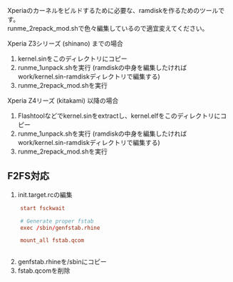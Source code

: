 Xperiaのカーネルをビルドするために必要な、ramdiskを作るためのツールです。  
runme_2repack_mod.shで色々編集しているので適宜変えてください。  

Xperia Z3シリーズ (shinano) までの場合  
1. kernel.sinをこのディレクトリにコピー  
2. runme_1unpack.shを実行 (ramdiskの中身を編集したければwork/kernel.sin-ramdiskディレクトリで編集する)  
3. runme_2repack_mod.shを実行  

Xperia Z4リーズ (kitakami) 以降の場合  
1. Flashtoolなどでkernel.sinをextractし、kernel.elfをこのディレクトリにコピー  
2. runme_1unpack.shを実行 (ramdiskの中身を編集したければwork/kernel.sin-ramdiskディレクトリで編集する)  
3. runme_2repack_mod.shを実行  

## F2FS対応
1. init.target.rcの編集

```ruby:init.target.rc
    start fsckwait

    # Generate proper fstab
    exec /sbin/genfstab.rhine

    mount_all fstab.qcom
    
``` 

2. genfstab.rhineを/sbinにコピー
3. fstab.qcomを削除

